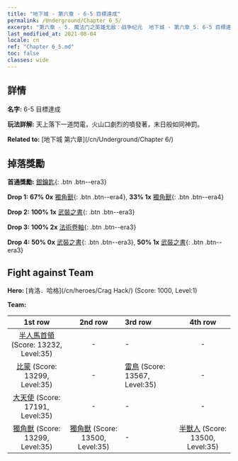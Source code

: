 ```yaml
---
title: "地下城 - 第六章 - 6-5 目標達成"
permalink: /Underground/Chapter 6_5/
excerpt: "第六章 - 5. 魔法门之英雄无敌：战争纪元  地下城 - 第六章_5. 6-5 目標達成"
last_modified_at: 2021-08-04
locale: cn
ref: "Chapter 6_5.md"
toc: false
classes: wide
---
```


## 詳情

 **名字:** 6-5 目標達成

 **玩法詳解:**       天上落下一道閃電，火山口劇烈的噴發著，末日般如同神罰。

 **Related to:** [地下城 第六章](/cn/Underground/Chapter 6/)

## 掉落獎勵

 **首通獎勵:** [銀鑰匙](/cn/Items/con_693/){: .btn .btn--era3}

 **Drop 1:** **67% 0x** [獨角獸](/cn/Items/unt_204/){: .btn .btn--era4}, **33% 1x** [獨角獸](/cn/Items/unt_204/){: .btn .btn--era4}

 **Drop 2:** **100% 1x** [武裝之書](/cn/Items/mat_32/){: .btn .btn--era3}

 **Drop 3:** **100% 2x** [法術卷軸](/cn/Items/con_694/){: .btn .btn--era3}

 **Drop 4:** **50% 0x** [武裝之書](/cn/Items/mat_25/){: .btn .btn--era3}, **50% 1x** [武裝之書](/cn/Items/mat_25/){: .btn .btn--era3}


## Fight against Team
 **Hero:** [肯洛．哈格](/cn/heroes/Crag Hack/) (Score: 1000, Level:1)

 **Team:**


  | 1st row | 2nd row | 3rd row | 4th row |
  |:----:|:----:|:----|:----:|
  | [半人馬首領](/cn/units/Centaur/) (Score: 13232, Level:35)  | - | - | - |
  | [比蒙](/cn/units/Behemoth/) (Score: 13299, Level:35)  | - | [雷鳥](/cn/units/Roc/) (Score: 13567, Level:35)  | - |
  | [大天使](/cn/units/Angel/) (Score: 17191, Level:35)  | - | - | - |
  | [獨角獸](/cn/units/Unicorn/) (Score: 13299, Level:35)  | [獨角獸](/cn/units/Unicorn/) (Score: 13500, Level:35)  | - | [半獸人](/cn/units/Orc/) (Score: 13500, Level:35)  |


